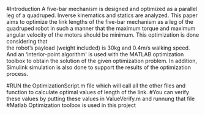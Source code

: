 #Introduction
A five-bar mechanism is designed and optimized as a parallel leg of a quadruped. Inverse kinematics and statics are analyzed. 
This paper aims to optimize the link lengths of the five-bar mechanism as a leg of the quadruped robot in such a manner that
the maximum torque and maximum angular velocity of the motors should be minimum. This optimization is done considering that  
the robot’s payload (weight included) is 30kg and 0.4m/s walking speed. And an ‘interior-point algorithm' is used with the
MATLAB optimization toolbox to obtain the solution of the given optimization problem. In addition, Simulink simulation is
also done to support the results of the optimization process.

#RUN the OptimizationScript.m file which will call all the other files and function to calculate optimal values of length of the link. 
#You can verify these values by putting these values in ValueVerify.m and runnung that file
#Matlab Optimization toolbox is used in this project
